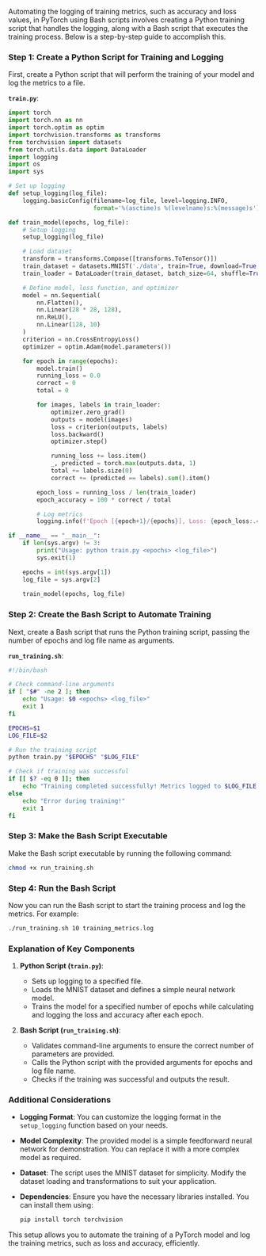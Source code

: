 Automating the logging of training metrics, such as accuracy and loss values, in PyTorch using Bash scripts involves creating a Python training script that handles the logging, along with a Bash script that executes the training process. Below is a step-by-step guide to accomplish this.

### Step 1: Create a Python Script for Training and Logging

First, create a Python script that will perform the training of your model and log the metrics to a file.

**`train.py`**:

```python
import torch
import torch.nn as nn
import torch.optim as optim
import torchvision.transforms as transforms
from torchvision import datasets
from torch.utils.data import DataLoader
import logging
import os
import sys

# Set up logging
def setup_logging(log_file):
    logging.basicConfig(filename=log_file, level=logging.INFO, 
                        format='%(asctime)s %(levelname)s:%(message)s')

def train_model(epochs, log_file):
    # Setup logging
    setup_logging(log_file)

    # Load dataset
    transform = transforms.Compose([transforms.ToTensor()])
    train_dataset = datasets.MNIST('./data', train=True, download=True, transform=transform)
    train_loader = DataLoader(train_dataset, batch_size=64, shuffle=True)

    # Define model, loss function, and optimizer
    model = nn.Sequential(
        nn.Flatten(),
        nn.Linear(28 * 28, 128),
        nn.ReLU(),
        nn.Linear(128, 10)
    )
    criterion = nn.CrossEntropyLoss()
    optimizer = optim.Adam(model.parameters())

    for epoch in range(epochs):
        model.train()
        running_loss = 0.0
        correct = 0
        total = 0

        for images, labels in train_loader:
            optimizer.zero_grad()
            outputs = model(images)
            loss = criterion(outputs, labels)
            loss.backward()
            optimizer.step()

            running_loss += loss.item()
            _, predicted = torch.max(outputs.data, 1)
            total += labels.size(0)
            correct += (predicted == labels).sum().item()

        epoch_loss = running_loss / len(train_loader)
        epoch_accuracy = 100 * correct / total

        # Log metrics
        logging.info(f'Epoch [{epoch+1}/{epochs}], Loss: {epoch_loss:.4f}, Accuracy: {epoch_accuracy:.2f}%')

if __name__ == "__main__":
    if len(sys.argv) != 3:
        print("Usage: python train.py <epochs> <log_file>")
        sys.exit(1)

    epochs = int(sys.argv[1])
    log_file = sys.argv[2]
    
    train_model(epochs, log_file)
```

### Step 2: Create the Bash Script to Automate Training

Next, create a Bash script that runs the Python training script, passing the number of epochs and log file name as arguments.

**`run_training.sh`**:

```bash
#!/bin/bash

# Check command-line arguments
if [ "$#" -ne 2 ]; then
    echo "Usage: $0 <epochs> <log_file>"
    exit 1
fi

EPOCHS=$1
LOG_FILE=$2

# Run the training script
python train.py "$EPOCHS" "$LOG_FILE"

# Check if training was successful
if [[ $? -eq 0 ]]; then
    echo "Training completed successfully! Metrics logged to $LOG_FILE."
else
    echo "Error during training!"
    exit 1
fi
```

### Step 3: Make the Bash Script Executable

Make the Bash script executable by running the following command:

```bash
chmod +x run_training.sh
```

### Step 4: Run the Bash Script

Now you can run the Bash script to start the training process and log the metrics. For example:

```bash
./run_training.sh 10 training_metrics.log
```

### Explanation of Key Components

1. **Python Script (`train.py`)**:
   - Sets up logging to a specified file.
   - Loads the MNIST dataset and defines a simple neural network model.
   - Trains the model for a specified number of epochs while calculating and logging the loss and accuracy after each epoch.

2. **Bash Script (`run_training.sh`)**:
   - Validates command-line arguments to ensure the correct number of parameters are provided.
   - Calls the Python script with the provided arguments for epochs and log file name.
   - Checks if the training was successful and outputs the result.

### Additional Considerations

- **Logging Format**: You can customize the logging format in the `setup_logging` function based on your needs.

- **Model Complexity**: The provided model is a simple feedforward neural network for demonstration. You can replace it with a more complex model as required.

- **Dataset**: The script uses the MNIST dataset for simplicity. Modify the dataset loading and transformations to suit your application.

- **Dependencies**: Ensure you have the necessary libraries installed. You can install them using:

  ```bash
  pip install torch torchvision
  ```

This setup allows you to automate the training of a PyTorch model and log the training metrics, such as loss and accuracy, efficiently.